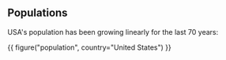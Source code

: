 ## Populations

USA's population has been growing linearly for the last 70 years:

{{ figure("population", country="United States") }}
